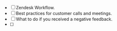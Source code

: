 * [ ] Zendesk Workflow.
* [ ] Best practices for customer calls and meetings.
* [ ] What to do if you received a negative feedback.
* [ ] 


